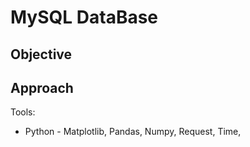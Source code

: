 # MySQL DataBase

## Objective


## Approach
Tools:

* Python - Matplotlib, Pandas, Numpy, Request, Time, 

